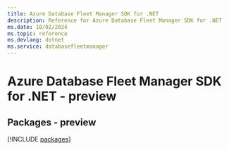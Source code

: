 ```yaml
---
title: Azure Database Fleet Manager SDK for .NET
description: Reference for Azure Database Fleet Manager SDK for .NET
ms.date: 10/02/2024
ms.topic: reference
ms.devlang: dotnet
ms.service: databasefleetmanager
---
```

# Azure Database Fleet Manager SDK for .NET - preview
## Packages - preview
[!INCLUDE [packages](database-fleet-manager-index.md)]